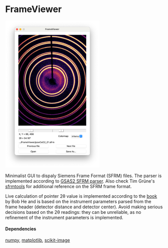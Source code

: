 # FrameViewer
<img src="/FV_window.png" width="300">

Minimalist GUI to dispaly Siemens Frame Format (SFRM) files. The parser is implemented according to [GSAS2 SFRM parser](https://gsas-ii.readthedocs.io/en/latest/_modules/G2img_SFRM.html#GetSFRMData). Also check Tim Grüne's [sfrmtools](https://homepage.univie.ac.at/tim.gruene/research/programs/conv/sfrmtools/) for additional reference on the SFRM frame format. 

Live calculation of pointer 2θ value is implemented according to the [book](https://onlinelibrary.wiley.com/doi/book/10.1002/9781119356080) by Bob He and is based on the instrument parameters parsed from the frame header (detector distance and detector center). Avoid making serious decisions based on the 2θ readings: they can be unreliable, as no refinement of the instrument parameters is implemented. 

#### Dependencies
[numpy](https://numpy.org/install/), [matplotlib](https://matplotlib.org/stable/users/installing/index.html), [scikit-image](https://scikit-image.org/docs/stable/install.html)
